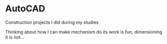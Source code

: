 # AutoCAD
Construction projects I did during my studies

Thinking about how I can make mechanism do its work is fun, dimensioning it is not...

